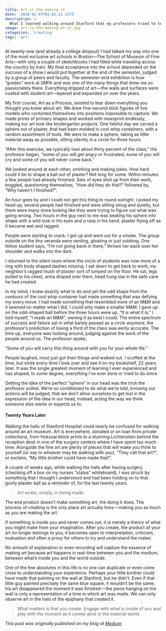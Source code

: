 ```yaml
---
title: Art is the making it
date: '2018-02-07T01:02:21.327Z'
description: >-
  What I learned walking around Stanford that my professors tried to teach me at the School of Museum of Fine Arts, Boston twenty years ago.
image: art-is-the-making-of-it.jpg
categories: 'creating'
tags: 'art'
---
```


At twenty-one (and already a college dropout) I had talked my way into one of the most exclusive art schools in Boston—The School of Museum of Fine Arts—with only a couple of sketchbooks I had filled while traveling across the country by train. My final acceptance into the school depended on the success of a show I would put together at the end of the semester, judged by a group of peers and faculty. The semester-end exhibition is how “grades” work at SMFA and was one of the many things that drew me so passionately there. Everything dripped of art — the walls and surfaces were coated with student art—layered and expanded on over the years.

My first course, Art as a Process, existed to tear down everything you thought you knew about art. We drew five-second stick figures of live models who contorted themselves into positions impossible to capture. We made prints of primary shapes and worked with newsprint endlessly, making our art look like kindergarten projects. One fateful day we carved a sphere out of plaster, that had been molded in cool whip containers, with a random assortment of tools. We were to make a sphere, taking as little material away as possible, sitting silently in a circle for three hours.

“After this exercise, we typically lose about thirty percent of the class,” the professor began, “some of you will get angry or frustrated, some of you will cry and some of you will never come back.”

We looked around at each other, smirking and making jokes. How hard could it be to shape a ball out of plaster? Not long for some. Within minutes a few people had already finished. Sets of eyes shot up from their work, boggled, questioning themselves, “How did they do that?” followed by, “Why haven’t I finished?”.

An hour goes by and I could not get this thing to round outright. I poked my head up, several people had finished and were sitting smug and quietly, but there were many more looking like they were trying to figure out what was going wrong. Two hours in the guy next to me was beating his sphere into shape with a wild look in his eyes and a rasp in his hand, plaster flying off as it became wet and ragged.

People were starting to crack. I got up and went out for a smoke. The group outside on the tiny veranda were venting, gloating or just sobbing. One fellow student says, “I’m not going back in there,” throws her pack over her shoulder and walks into the dark.

I returned to the silent room where the circle of students was now more of a ring with body shaped dashes missing. I sat down to get back to work, my neighbor’s ragged mush of plaster sort of lumped on the floor. He sat, legs pulled to his chest, arms draped over them, head hung low in the safe cave he had created.

In my mind, I knew exactly what to do and yet the odd shape from the contours of the cool whip container had made something that was defying my every move. I had made something that resembled more of an M&M and it seemed no matter what I did, I could only make a smaller M&M. I gave up on the odd-shaped ball before the three hours were up, “It is what it is.” I told myself, “I made an M&M”, owning it as best I could. The entire spectrum of success and failure sat in what barely passed as a circle anymore, the professor’s prediction of losing a third of the class was eerily accurate. The time up, everyone was looking around, judging against the work of the people around us. The professor spoke,

“Some of you will carry this thing around with you for your whole life.”

People laughed, most just got their things and walked out. I scoffed at the time, but smile every time I look over and see it on my bookshelf, 22 years later. It was the single greatest moment of learning I ever experienced and has shaped, to some degree, everything I’ve ever done or tried to do since.

Getting the idea of the perfect “sphere” in our head was the trick the professor pulled. We’re so conditioned to do what we’re told, knowing our actions will be judged, that we don’t allow ourselves to get lost in the expression of the idea in our head, instead, acting the way we think someone else wants or expects us to.

#### Twenty Years Later
Walking the halls of Stanford Hospital could nearly be confused for walking around an art museum. Art is everywhere, donated or on loan from private collections, from Hokusai block prints to a stunning Lichtenstein behind the reception desk in one of the surgery centers where I have spent too much time. Alongside the fine art are plenty of pieces that will make you think to yourself (or say to whoever may be walking with you), “They call that art?”, or exclaim, “My little brother could have made that!”.

A couple of weeks ago, while walking the halls after having surgery (checking off a box on my nurses “status” whiteboard), I was struck by something that I thought I understood and had been holding on to that goofy plaster ball as a reminder of, for the last twenty years.

> Art exists, simply, in being made.

The end product doesn’t make something art, the doing it does. The process of creating is the only place art actually lives — making you as much as you are making the art.

If something is inside you and never comes out, it is merely a theory of what you might make from your imagination. After you create, the product of your art no longer belongs to you, it becomes open to interpretation, criticism, evaluation and often a proxy for others to try and understand the maker.

No amount of explanation or even recording will capture the essence of making art because art happens in real-time between you and the medium, between what’s inside you and the world outside.

One of the few absolutes in this life is no one can duplicate or even come close to understanding your experience. Perhaps your little brother could have made that painting on the wall at Stanford, but he didn’t. Even if that little guy painted precisely the same blue square, it wouldn’t be the same, his art disappeared the moment it was finished — the piece hanging on the wall is only a representation of a time in which art was made. We can only observe art in the halo of the epiphany that created it.

> What matters is that you create. Engage with what is inside of you and play with the moment as it comes alive in the material world.

*This post was originally published on my blog at [Medium](https://medium.com/@airjoshb/art-is-the-making-of-it-1c768e55f670)*